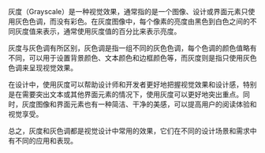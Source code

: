 灰度（Grayscale）是一种视觉效果，通常指的是一个图像、设计或界面元素只使用灰色色调，而没有彩色。在灰度图像中，每个像素的亮度由黑色到白色之间的不同灰度值来表示，通常使用灰度值的百分比来表示亮度。

灰度与灰色调有所区别，灰色调是指一组不同的灰色色调，每个色调的颜色值略有不同，可以用于设置背景颜色、文本颜色和边框颜色等，而灰度则是指只使用灰色色调来呈现视觉效果。

在设计中，使用灰度可以帮助设计师和开发者更好地把握视觉效果和设计感，特别是在需要突出文本或其他界面元素的情况下，使用灰度可以更好地突出重点。同时，灰度图像和界面元素也有一种简洁、干净的美感，可以提高用户的阅读体验和视觉享受。

总之，灰度和灰色调都是视觉设计中常用的效果，它们在不同的设计场景和需求中有不同的应用和表现。